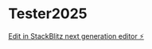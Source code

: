 # Tester2025

[Edit in StackBlitz next generation editor ⚡️](https://stackblitz.com/~/github.com/BryanJamesMedia/Tester2025)